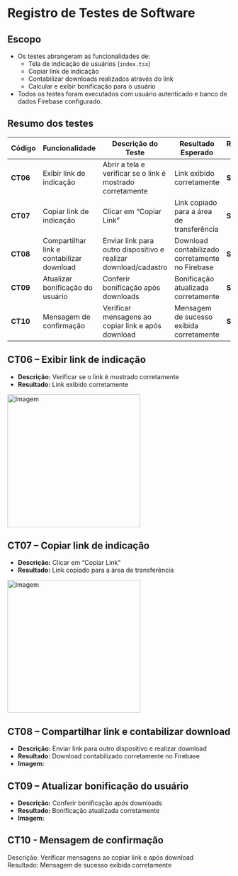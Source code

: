 # Registro de Testes de Software

## Escopo

- Os testes abrangeram as funcionalidades de:
  - Tela de indicação de usuários (`index.tsx`)  
  - Copiar link de indicação  
  - Contabilizar downloads realizados através do link  
  - Calcular e exibir bonificação para o usuário  
- Todos os testes foram executados com usuário autenticado e banco de dados Firebase configurado.

## Resumo dos testes 
| Código   | Funcionalidade                       | Descrição do Teste                           | Resultado Esperado                               | Resultado Obtido | Responsável |
| -------- | ------------------------------------ | -------------------------------------------- | ------------------------------------------------ | ---------------- | ----------- |
| **CT06** | Exibir link de indicação             | Abrir a tela e verificar se o link é mostrado corretamente | Link exibido corretamente                        | **Sucesso**      | Mariana     |
| **CT07** | Copiar link de indicação             | Clicar em “Copiar Link”                      | Link copiado para a área de transferência        | **Sucesso**      | Mariana     |
| **CT08** | Compartilhar link e contabilizar download | Enviar link para outro dispositivo e realizar download/cadastro | Download contabilizado corretamente no Firebase | **Sucesso**      | Mariana     |
| **CT09** | Atualizar bonificação do usuário    | Conferir bonificação após downloads          | Bonificação atualizada corretamente              | **Sucesso**      | Mariana     |
| **CT10** | Mensagem de confirmação              | Verificar mensagens ao copiar link e após download | Mensagem de sucesso exibida corretamente        | **Sucesso**      | Mariana     |

## CT06 – Exibir link de indicação
- **Descrição:** Verificar se o link é mostrado corretamente  
- **Resultado:** Link exibido corretamente  
<img alt="Imagem" src="https://github.com/user-attachments/assets/1edb2be8-1afd-423e-848b-6078e1eb8fe2" width="300" />

## CT07 – Copiar link de indicação
- **Descrição:** Clicar em “Copiar Link”  
- **Resultado:** Link copiado para a área de transferência  
 <img alt="Imagem" src="https://github.com/user-attachments/assets/c7852938-d884-4947-8693-7f32d7bef66e)" width="300" />


## CT08 – Compartilhar link e contabilizar download
- **Descrição:** Enviar link para outro dispositivo e realizar download  
- **Resultado:** Download contabilizado corretamente no Firebase  
- **Imagem:**  


## CT09 – Atualizar bonificação do usuário
- **Descrição:** Conferir bonificação após downloads  
- **Resultado:** Bonificação atualizada corretamente  
- **Imagem:**  





## CT10 - Mensagem de confirmação 
Descrição:  Verificar mensagens ao copiar link e após download  
Resultado: Mensagem de sucesso exibida corretamente 


